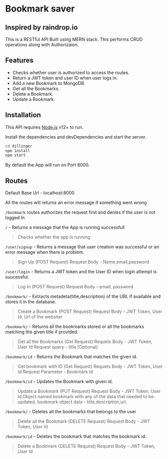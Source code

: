 # Bookmark saver
## Inspired by raindrop.io

This is a RESTful API Built using MERN stack.
This performs CRUD operations along with Authorizaion.


## Features
- Checks whether user is authorized to access the routes.
- Return a JWT token and user ID when user logs in.
- Add a new Bookmark to MongoDB.
- Get all the Bookmarks.
- Delete a Bookmark.
- Update a Bookmark.

## Installation

This API requires [Node.js](https://nodejs.org/) v12+ to run.

Install the dependencies and devDependencies and start the server.

```sh
cd dillinger
npm install
npm start
```
By default the App will run on Port 8000.

## Routes

Default Base Url - localhost:8000

All the routes will returns an error message if something went wrong

`/bookmark` routes authorizes the request first and denies if the user is not logged In

`/` -  Returns a message that the App is running successfull

 > Checks whether the app is running
 
 `/user/signup` - Returns a message that user creation was successful or an error message when
 there is problem.
 
 > Sign Up (POST Request)
 Request Body - Name,email,password

 `/user/login` - Returns a JWT token and the User ID when login attempt is suucessful.
 
  > Log In (POST Request) 
  Request Body - email, password
  
  `/bookmark/` - Extracts metadeta(title,description) of the URL if available and stores it in the database.
 
   > Create a Bookmark (POST Request) 
   Request Body - JWT Token, User Id, Url of the websiter
   
`/bookmark/` - Returns all the bookmarks stored or all the bookmarks matching the given title if provided.
 
   > Get all the Bookmarks (Get Request) 
   Requets Body - JWT Token, User Id
   Request query - title (Optional)
   
 `/bookmark/id` - Returns the Bookmark that matches the given id.
 
   > Get bookmark with ID (Get Request) 
   Requets Body - JWT Token, User Id
   Request Parameter - Bookmark Id
   
   `/bookmark/id` - Updates the Bookmark with given id.
 
   > Update a Bookmark (PUT Request) 
   Request Body - JWT Token, User Id,Object named bookmark with any of the data that needed to be updated. bookmark object data - title,description,url.
   
   `/bookmark/` - Deletes all the bookmarks that belongs to the user
 
   > Delete all the Bookmark (DELETE Request) 
   Request Body - JWT Token, User Id
   
`/bookmark/id` - Deletes the bookmark that matches the bookmark id.
 
   > Delete a Bookmark (DELETE Request) 
   Request Body - JWT Token, User Id
